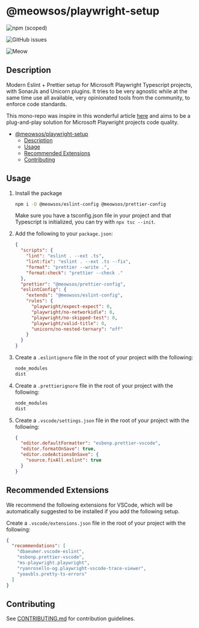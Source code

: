 # @meowsos/playwright-setup

![npm (scoped)](https://img.shields.io/npm/v/@meowsos/playwright-setup)

![GitHub issues](https://img.shields.io/github/issues/meowso/playwright-hero)

![Meow](https://bit.ly/fcc-running-cats)

## Description

Modern Eslint + Prettier setup for Microsoft Playwright Typescript projects, with SonarJs and Unicorn plugins.
It tries to be very agnostic while at the same time use all available, very opinionated tools from the community, to enforce code standards.

This mono-repo was inspire in this wonderful article [here](https://blog.logrocket.com/reduce-effort-shared-eslint-prettier-configs/) and aims to be a plug-and-play solution for Microsoft Playwright projects code quality.

- [@meowsos/playwright-setup](#meowsosplaywright-setup)
  - [Description](#description)
  - [Usage](#usage)
  - [Recommended Extensions](#recommended-extensions)
  - [Contributing](#contributing)

## Usage

1. Install the package

   ```bash
   npm i -D @meowsos/eslint-config @meowsos/prettier-config
   ```

   Make sure you have a tsconfig.json file in your project and that Typescript is initialized, you can try with `npx tsc --init`.

2. Add the following to your `package.json`:

   ```json
   {
     "scripts": {
       "lint": "eslint . --ext .ts",
       "lint:fix": "eslint . --ext .ts --fix",
       "format": "prettier --write .",
       "format:check": "prettier --check ."
     },
     "prettier": "@meowsos/prettier-config",
     "eslintConfig": {
       "extends": "@meowsos/eslint-config",
       "rules": {
         "playwright/expect-expect": 0,
         "playwright/no-networkidle": 0,
         "playwright/no-skipped-test": 0,
         "playwright/valid-title": 0,
         "unicorn/no-nested-ternary": "off"
       }
     }
   }
   ```

3. Create a `.eslintignore` file in the root of your project with the following:

   ```txt
   node_modules
   dist
   ```

4. Create a `.prettierignore` file in the root of your project with the following:

   ```txt
   node_modules
   dist
   ```

5. Create a `.vscode/settings.json` file in the root of your project with the following:

   ```json
   {
     "editor.defaultFormatter": "esbenp.prettier-vscode",
     "editor.formatOnSave": true,
     "editor.codeActionsOnSave": {
       "source.fixAll.eslint": true
     }
   }
   ```

## Recommended Extensions

We recommend the following extensions for VSCode, which will be automatically suggested to be installed if you add the following setup.

Create a `.vscode/extensions.json` file in the root of your project with the following:

```json
{
  "recommendations": [
    "dbaeumer.vscode-eslint",
    "esbenp.prettier-vscode",
    "ms-playwright.playwright",
    "ryanrosello-og.playwright-vscode-trace-viewer",
    "yoavbls.pretty-ts-errors"
  ]
}
```

## Contributing

See [CONTRIBUTING.md](CONTRIBUTING.md) for contribution guidelines.
